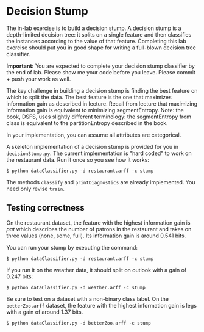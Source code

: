 # Decision Stump

The in-lab exercise is to build a decision stump. A decision stump is a depth-limited decision tree: it splits on a single feature and then classifies the instances according to the value of that feature. Completing this lab exercise should put you in good shape for writing a full-blown decision tree classifier.

**Important:**  You are expected to complete your decision stump classifier by the end of lab. Please show me your code before you leave.  Please commit + push your work as well.

The key challenge in building a decision stump is finding the best feature on which to split the data. The best feature is the one that maximizes information gain as described in lecture.  Recall from lecture that maximizing information gain is equivalent to minimizing segmentEntropy.  Note: the book, DSFS, uses slightly different terminology: the segmentEntropy from class is equivalent to the partitionEntropy described in the book.

In your implementation, you can assume all attributes are categorical.

A skeleton implementation of a decision stump is provided for you in `decisionStump.py`.  The current implementation is "hard coded" to work on the restaurant data.  Run it once so you see how it works:

	$ python dataClassifier.py -d restaurant.arff -c stump

The methods `classify` and `printDiagnostics` are already implemented.  You need only revise `train`.	

## Testing correctness

On the restaurant dataset, the feature with the highest information gain is *pat* which describes the number of patrons in the restaurant and takes on three values (none, some, full). Its information gain is around 0.541 bits.

You can run your stump by executing the command:

	$ python dataClassifier.py -d restaurant.arff -c stump

If you run it on the weather data, it should split on outlook with a gain of 0.247 bits:

	$ python dataClassifier.py -d weather.arff -c stump

Be sure to test on a dataset with a non-binary class label. On the `betterZoo.arff` dataset, the feature with the highest information gain is legs with a gain of around 1.37 bits.

	$ python dataClassifier.py -d betterZoo.arff -c stump